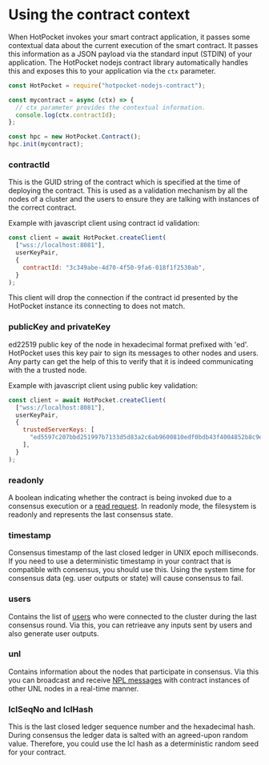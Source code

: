 # Using the contract context

When HotPocket invokes your smart contract application, it passes some contextual data about the current execution of the smart contract. It passes this information as a JSON payload via the standard input (STDIN) of your application. The HotPocket nodejs contract library automatically handles this and exposes this to your application via the `ctx` parameter.

```javascript
const HotPocket = require("hotpocket-nodejs-contract");

const mycontract = async (ctx) => {
  // ctx parameter provides the contextual information.
  console.log(ctx.contractId);
};

const hpc = new HotPocket.Contract();
hpc.init(mycontract);
```

### contractId

This is the GUID string of the contract which is specified at the time of deploying the contract. This is used as a validation mechanism by all the nodes of a cluster and the users to ensure they are talking with instances of the correct contract.

Example with javascript client using contract id validation:

```javascript
const client = await HotPocket.createClient(
  ["wss://localhost:8081"],
  userKeyPair,
  {
    contractId: "3c349abe-4d70-4f50-9fa6-018f1f2530ab",
  }
);
```

This client will drop the connection if the contract id presented by the HotPocket instance its connecting to does not match.

### publicKey and privateKey

ed22519 public key of the node in hexadecimal format prefixed with 'ed'. HotPocket uses this key pair to sign its messages to other nodes and users. Any party can get the help of this to verify that it is indeed communicating with the a trusted node.

Example with javascript client using public key validation:

```javascript
const client = await HotPocket.createClient(
  ["wss://localhost:8081"],
  userKeyPair,
  {
    trustedServerKeys: [
      "ed5597c207bbd251997b7133d5d83a2c6ab9600810edf0bdb43f4004852b8c9e17",
    ],
  }
);
```

### readonly

A boolean indicating whether the contract is being invoked due to a consensus execution or a [read request](tutorial-readreq.md). In readonly mode, the filesystem is readonly and represents the last consensus state.

### timestamp

Consensus timestamp of the last closed ledger in UNIX epoch milliseconds. If you need to use a deterministic timestamp in your contract that is compatible with consensus, you should use this. Using the system time for consensus data (eg. user outputs or state) will cause consensus to fail.

### users

Contains the list of [users](tutorial-basics.md#access-user-information) who were connected to the cluster during the last consensus round. Via this, you can retrieave any inputs sent by users and also generate user outputs.

### unl

Contains information about the nodes that participate in consensus. Via this you can broadcast and receive [NPL messages](tutorial-npl.md) with contract instances of other UNL nodes in a real-time manner.

### lclSeqNo and lclHash

This is the last closed ledger sequence number and the hexadecimal hash. During consensus the ledger data is salted with an agreed-upon random value. Therefore, you could use the lcl hash as a deterministic random seed for your contract.
